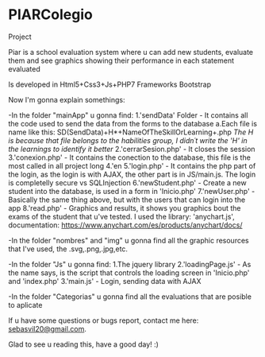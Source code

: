 # PIARColegio
Project

Piar is a school evaluation system where u can add new students, evaluate them and see graphics showing their performance in each statement evaluated

Is developed in Html5+Css3+Js+PHP7
Frameworks Bootstrap



Now I'm gonna explain somethings:

-In the folder "mainApp" u gonna find:
  1.'sendData' Folder - It contains all the code used to send the data from the forms to the database
    a.Each file is name like this:   SD(SendData)+H*+NameOfTheSkillOrLearning+.php     *The H is because that file belongs to the habilities group, I didn´t write the 'H' in the learnings to identify it better*
  2.'cerrarSesion.php' - It closes the session
  3.'conexion.php' - It contains the conection to the database, this file is the most called in all project long
  4.'en
  5.'login.php' - It contains the php part of the login, as the login is with AJAX, the other part is in JS/main.js. The login is completelly secure vs SQLInjection
  6.'newStudent.php' - Create a new student into the database, is used in a form in 'Inicio.php'
  7.'newUser.php' - Basically the same thing above, but with the users that can login into the app
  8.'read.php' - Graphics and results, it shows you graphics bout the exams of the student that u've tested. I used the library: 'anychart.js', documentation: https://www.anychart.com/es/products/anychart/docs/
  
-In the folder "nombres" and "img" u gonna find all the graphic resources that I've used, the .svg,.png,.jpg,etc.

-In the folder "Js" u gonna find:
  1.The jquery library
  2.'loadingPage.js' - As the name says, is the script that controls the loading screen in 'Inicio.php' and 'index.php'
  3.'main.js' - Login, sending data with AJAX
 
-In the folder "Categorias" u gonna find all the evaluations that are posible to aplicate


If u have some questions or bugs report, contact me here: sebasvil20@gmail.com.

Glad to see u reading this, have a good day! :)
